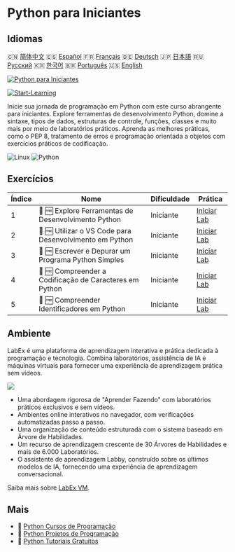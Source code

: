 # Python para Iniciantes

## Idiomas

🇨🇳 [简体中文](README_zh.md) 🇪🇸 [Español](README_es.md) 🇫🇷 [Français](README_fr.md) 🇩🇪 [Deutsch](README_de.md) 🇯🇵 [日本語](README_ja.md) 🇷🇺 [Русский](README_ru.md) 🇰🇷 [한국어](README_ko.md) 🇧🇷 [Português](README_pt.md) 🇺🇸 [English](README.md) 

[![Python para Iniciantes](https://cover-creator.labex.io/python-for-beginners.png?lang=pt)](https://labex.io/pt/courses/python-for-beginners)

[![Start-Learning](https://img.shields.io/badge/Start-Learning-whitesmoke?style=for-the-badge)](https://labex.io/pt/courses/python-for-beginners)

Inicie sua jornada de programação em Python com este curso abrangente para iniciantes. Explore ferramentas de desenvolvimento Python, domine a sintaxe, tipos de dados, estruturas de controle, funções, classes e muito mais por meio de laboratórios práticos. Aprenda as melhores práticas, como o PEP 8, tratamento de erros e programação orientada a objetos com exercícios práticos de codificação.

![Linux](https://img.shields.io/badge/Linux-whitesmoke?style=for-the-badge&logo=linux)
![Python](https://img.shields.io/badge/Python-whitesmoke?style=for-the-badge&logo=python)


## Exercícios

|   Índice | Nome                                                    | Dificuldade   | Prática                                                                                                                       |
|----------|---------------------------------------------------------|---------------|-------------------------------------------------------------------------------------------------------------------------------|
|        1 | 📖 🆓 Explore Ferramentas de Desenvolvimento Python     | Iniciante     | <a target='_blank' href='https://labex.io/pt/tutorials/python-explore-python-development-tools-585762'>Iniciar Lab</a>        |
|        2 | 📖 🆓 Utilizar o VS Code para Desenvolvimento em Python | Iniciante     | <a target='_blank' href='https://labex.io/pt/tutorials/python-use-vs-code-for-python-development-585783'>Iniciar Lab</a>      |
|        3 | 📖 🆓 Escrever e Depurar um Programa Python Simples     | Iniciante     | <a target='_blank' href='https://labex.io/pt/tutorials/python-write-and-debug-a-simple-python-program-585786'>Iniciar Lab</a> |
|        4 | 📖 🆓 Compreender a Codificação de Caracteres em Python | Iniciante     | <a target='_blank' href='https://labex.io/pt/tutorials/python-understand-character-encoding-in-python-585770'>Iniciar Lab</a> |
|        5 | 📖 🆓 Compreender Identificadores em Python             | Iniciante     | <a target='_blank' href='https://labex.io/pt/tutorials/python-understand-identifiers-in-python-585776'>Iniciar Lab</a>        |

## Ambiente

LabEx é uma plataforma de aprendizagem interativa e prática dedicada à programação e tecnologia. Combina laboratórios, assistência de IA e máquinas virtuais para fornecer uma experiência de aprendizagem prática sem vídeos.

![](https://tutorial-screenshot.getvm.io/images/vm-1725247253.png)

- Uma abordagem rigorosa de "Aprender Fazendo" com laboratórios práticos exclusivos e sem vídeos.
- Ambientes online interativos no navegador, com verificações automatizadas passo a passo.
- Uma organização de conteúdo estruturada com o sistema baseado em Árvore de Habilidades.
- Um recurso de aprendizagem crescente de 30 Árvores de Habilidades e mais de 6.000 Laboratórios.
- O assistente de aprendizagem Labby, construído sobre os últimos modelos de IA, fornecendo uma experiência de aprendizagem conversacional.

Saiba mais sobre [LabEx VM](https://support.labex.io/using-labex/virtual-machine).

## Mais

- 🔗 [Python Cursos de Programação](https://github.com/labex-labs/awesome-programming-courses)
- 🔗 [Python Projetos de Programação](https://github.com/labex-labs/awesome-programming-projects)
- 🔗 [Python Tutoriais Gratuitos](https://github.com/labex-labs/python-free-tutorials)

